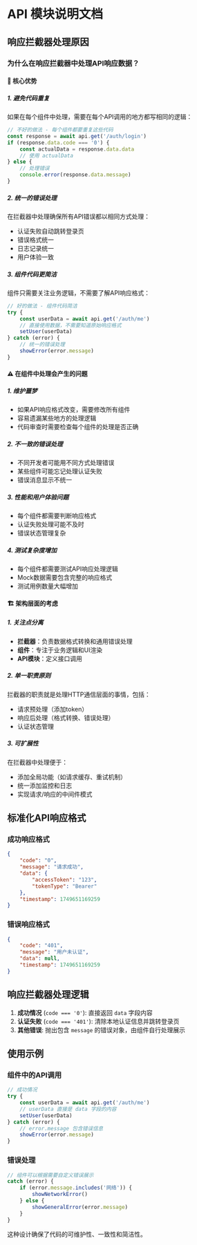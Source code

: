 # API 模块说明文档

## 响应拦截器处理原因

### 为什么在响应拦截器中处理API响应数据？

#### 🎯 核心优势

##### 1. 避免代码重复
如果在每个组件中处理，需要在每个API调用的地方都写相同的逻辑：
```javascript
// 不好的做法 - 每个组件都要重复这些代码
const response = await api.get('/auth/login')
if (response.data.code === '0') {
    const actualData = response.data.data
    // 使用 actualData
} else {
    // 处理错误
    console.error(response.data.message)
}
```

##### 2. 统一的错误处理
在拦截器中处理确保所有API错误都以相同方式处理：
- 认证失败自动跳转登录页
- 错误格式统一
- 日志记录统一
- 用户体验一致

##### 3. 组件代码更简洁
组件只需要关注业务逻辑，不需要了解API响应格式：
```javascript
// 好的做法 - 组件代码简洁
try {
    const userData = await api.get('/auth/me')
    // 直接使用数据，不需要知道原始响应格式
    setUser(userData)
} catch (error) {
    // 统一的错误处理
    showError(error.message)
}
```

#### ⚠️ 在组件中处理会产生的问题

##### 1. 维护噩梦
- 如果API响应格式改变，需要修改所有组件
- 容易遗漏某些地方的处理逻辑
- 代码审查时需要检查每个组件的处理是否正确

##### 2. 不一致的错误处理
- 不同开发者可能用不同方式处理错误
- 某些组件可能忘记处理认证失败
- 错误消息显示不统一

##### 3. 性能和用户体验问题
- 每个组件都需要判断响应格式
- 认证失败处理可能不及时
- 错误状态管理复杂

##### 4. 测试复杂度增加
- 每个组件都需要测试API响应处理逻辑
- Mock数据需要包含完整的响应格式
- 测试用例数量大幅增加

#### 🏗️ 架构层面的考虑

##### 1. 关注点分离
- **拦截器**：负责数据格式转换和通用错误处理
- **组件**：专注于业务逻辑和UI渲染
- **API模块**：定义接口调用

##### 2. 单一职责原则
拦截器的职责就是处理HTTP通信层面的事情，包括：
- 请求预处理（添加token）
- 响应后处理（格式转换、错误处理）
- 认证状态管理

##### 3. 可扩展性
在拦截器中处理便于：
- 添加全局功能（如请求缓存、重试机制）
- 统一添加监控和日志
- 实现请求/响应的中间件模式

## 标准化API响应格式

### 成功响应格式
```json
{
    "code": "0",
    "message": "请求成功",
    "data": {
        "accessToken": "123",
        "tokenType": "Bearer"
    },
    "timestamp": 1749651169259
}
```

### 错误响应格式
```json
{
    "code": "401",
    "message": "用户未认证",
    "data": null,
    "timestamp": 1749651169259
}
```

## 响应拦截器处理逻辑

1. **成功情况** (`code === '0'`): 直接返回 `data` 字段内容
2. **认证失败** (`code === '401'`): 清除本地认证信息并跳转登录页
3. **其他错误**: 抛出包含 `message` 的错误对象，由组件自行处理展示

## 使用示例

### 组件中的API调用
```javascript
// 成功情况
try {
    const userData = await api.get('/auth/me')
    // userData 直接是 data 字段的内容
    setUser(userData)
} catch (error) {
    // error.message 包含错误信息
    showError(error.message)
}
```

### 错误处理
```javascript
// 组件可以根据需要自定义错误展示
catch (error) {
    if (error.message.includes('网络')) {
        showNetworkError()
    } else {
        showGeneralError(error.message)
    }
}
```

这种设计确保了代码的可维护性、一致性和简洁性。
